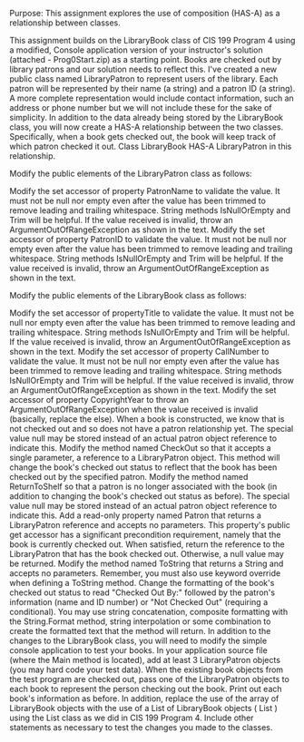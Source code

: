 Purpose: This assignment explores the use of composition (HAS-A) as a relationship between classes.

This assignment builds on the LibraryBook class of CIS 199 Program 4 using a modified, Console application version of your instructor's solution (attached - Prog0Start.zip) as a starting point. Books are checked out by library patrons and our solution needs to reflect this. I've created a new public class named LibraryPatron to represent users of the library. Each patron will be represented by their name (a string) and a patron ID (a string). A more complete representation would include contact information, such an address or phone number but we will not include these for the sake of simplicity. In addition to the data already being stored by the LibraryBook class, you will now create a HAS-A relationship between the two classes. Specifically, when a book gets checked out, the book will keep track of which patron checked it out. Class LibraryBook HAS-A LibraryPatron in this relationship.

Modify the public elements of the LibraryPatron class as follows:

Modify the set accessor of property PatronName to validate the value. It must not be null nor empty even after the value has been trimmed to remove leading and trailing whitespace. String methods IsNullOrEmpty and Trim will be helpful. If the value received is invalid, throw an ArgumentOutOfRangeException as shown in the text.
Modify the set accessor of property PatronID to validate the value. It must not be null nor empty even after the value has been trimmed to remove leading and trailing whitespace. String methods IsNullOrEmpty and Trim will be helpful. If the value received is invalid, throw an ArgumentOutOfRangeException as shown in the text.

Modify the public elements of the LibraryBook class as follows:

Modify the set accessor of propertyTitle to validate the value. It must not be null nor empty even after the value has been trimmed to remove leading and trailing whitespace. String methods IsNullOrEmpty and Trim will be helpful. If the value received is invalid, throw an ArgumentOutOfRangeException as shown in the text.
Modify the set accessor of property CallNumber to validate the value. It must not be null nor empty even after the value has been trimmed to remove leading and trailing whitespace. String methods IsNullOrEmpty and Trim will be helpful. If the value received is invalid, throw an ArgumentOutOfRangeException as shown in the text.
Modify the set accessor of property CopyrightYear to throw an ArgumentOutOfRangeException when the value received is invalid (basically, replace the else).
When a book is constructed, we know that is not checked out and so does not have a patron relationship yet. The special value null may be stored instead of an actual patron object reference to indicate this.
Modify the method named CheckOut so that it accepts a single parameter, a reference to a LibraryPatron object. This method will change the book's checked out status to reflect that the book has been checked out by the specified patron.
Modify the method named ReturnToShelf so that a patron is no longer associated with the book (in addition to changing the book's checked out status as before). The special value null may be stored instead of an actual patron object reference to indicate this.
Add a read-only property named Patron that returns a LibraryPatron reference and accepts no parameters. This property's public get accessor has a significant precondition requirement, namely that the book is currently checked out. When satisfied, return the reference to the LibraryPatron that has the book checked out. Otherwise, a null value may be returned.
Modify the method named ToString that returns a String and accepts no parameters. Remember, you must also use keyword override when defining a ToString method. Change the formatting of the book's checked out status to read "Checked Out By:" followed by the patron's information (name and ID number) or "Not Checked Out" (requiring a conditional). You may use string concatenation, composite formatting with the String.Format method, string interpolation or some combination to create the formatted text that the method will return.
In addition to the changes to the LibraryBook class, you will need to modify the simple console application to test your books. In your application source file (where the Main method is located), add at least 3 LibraryPatron objects (you may hard code your test data). When the existing book objects from the test program are checked out, pass one of the LibraryPatron objects to each book to represent the person checking out the book. Print out each book's information as before. In addition, replace the use of the array of LibraryBook objects with the use of a List of LibraryBook objects ( List<LibraryBook> ) using the List class as we did in CIS 199 Program 4. Include other statements as necessary to test the changes you made to the classes.